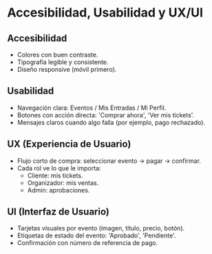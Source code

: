 ﻿# Accesibilidad, Usabilidad y UX/UI

## Accesibilidad
- Colores con buen contraste.
- Tipografía legible y consistente.
- Diseño responsive (móvil primero).

## Usabilidad
- Navegación clara: Eventos / Mis Entradas / Mi Perfil.
- Botones con acción directa: 'Comprar ahora', 'Ver mis tickets'.
- Mensajes claros cuando algo falla (por ejemplo, pago rechazado).

## UX (Experiencia de Usuario)
- Flujo corto de compra: seleccionar evento → pagar → confirmar.
- Cada rol ve lo que le importa:
  - Cliente: mis tickets.
  - Organizador: mis ventas.
  - Admin: aprobaciones.

## UI (Interfaz de Usuario)
- Tarjetas visuales por evento (imagen, título, precio, botón).
- Etiquetas de estado del evento: 'Aprobado', 'Pendiente'.
- Confirmación con número de referencia de pago.

